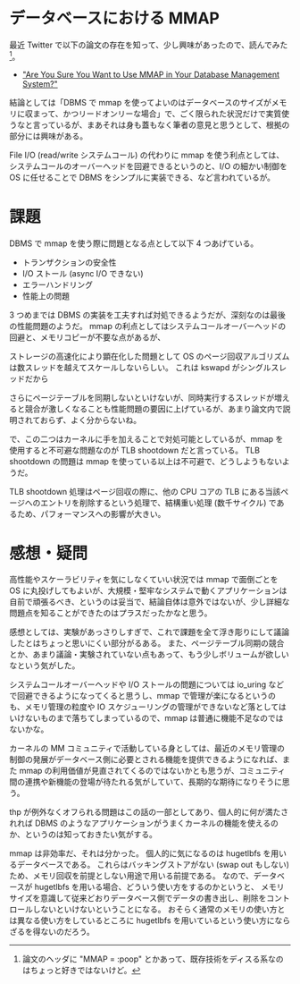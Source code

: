 # データベースにおける MMAP

最近 Twitter で以下の論文の存在を知って、少し興味があったので、読んでみた[^1]。

[^1]: 論文のヘッダに "MMAP = :poop" とかあって、既存技術をディスる系なのはちょっと好きではないけど。

- ["Are You Sure You Want to Use MMAP in Your Database Management System?"](https://cs.brown.edu/people/acrotty/pubs/p13-crotty.pdf)

結論としては「DBMS で mmap を使ってよいのはデータベースのサイズがメモリに収まって、かつリードオンリーな場合」で、ごく限られた状況だけで実質使うなと言っているが、まあそれは身も蓋もなく筆者の意見と思うとして、根拠の部分には興味がある。

File I/O (read/write システムコール) の代わりに mmap を使う利点としては、システムコールのオーバーヘッドを回避できるというのと、I/O の細かい制御を OS に任せることで DBMS をシンプルに実装できる、など言われているが。

# 課題

DBMS で mmap を使う際に問題となる点として以下 4 つあげている。

- トランザクションの安全性
- I/O ストール (async I/O できない)
- エラーハンドリング
- 性能上の問題

3 つめまでは DBMS の実装を工夫すれば対処できるようだが、深刻なのは最後の性能問題のようだ。
mmap の利点としてはシステムコールオーバーヘッドの回避と、メモリコピーが不要な点があるが、

ストレージの高速化により顕在化した問題として OS のページ回収アルゴリズムは数スレッドを越えてスケールしないらしい。
これは kswapd がシングルスレッドだから

さらにページテーブルを同期しないといけないが、同時実行するスレッドが増えると競合が激しくなることも性能問題の要因に上げているが、あまり論文内で説明されておらず、よく分からないね。

で、この二つはカーネルに手を加えることで対処可能としているが、mmap を使用すると不可避な問題なのが TLB shootdown だと言っている。
TLB shootdown の問題は mmap を使っている以上は不可避で、どうしようもないようだ。

TLB shootdown 処理はページ回収の際に、他の CPU コアの TLB にある当該ページへのエントリを削除するという処理で、結構重い処理 (数千サイクル) であるため、パフォーマンスへの影響が大きい。

# 感想・疑問

高性能やスケーラビリティを気にしなくていい状況では mmap で面倒ごとを OS に丸投げしてもよいが、大規模・堅牢なシステムで動くアプリケーションは自前で頑張るべき、というのは妥当で、結論自体は意外ではないが、少し詳細な問題点を知ることができたのはプラスだったかなと思う。

感想としては、実験があっさりしすぎで、これで課題を全て浮き彫りにして議論したとはちょっと思いにくい部分がるある。
また、ページテーブル同期の競合とか、あまり議論・実験されていない点もあって、もう少しボリュームが欲しいなという気がした。

システムコールオーバーヘッドや I/O ストールの問題については io_uring などで回避できるようになってくると思うし、mmap で管理が楽になるというのも、メモリ管理の粒度や IO スケジューリングの管理ができないなど落としてはいけないものまで落ちてしまっているので、mmap は普通に機能不足なのではないかな。

カーネルの MM コミュニティで活動している身としては、最近のメモリ管理の制御の発展がデータベース側に必要とされる機能を提供できるようになれば、また mmap の利用価値が見直されてくるのではないかとも思うが、コミュニティ間の連携や新機能の登場が待たれる気がしていて、長期的な期待になりそうに思う。

thp が例外なくオフられる問題はこの話の一部としてあり、個人的に何が満たされれば DBMS のようなアプリケーションがうまくカーネルの機能を使えるのか、というのは知っておきたい気がする。


mmap は非効率だ、それは分かった。
個人的に気になるのは hugetlbfs を用いるデータベースである。
これらはバッキングストアがない (swap out もしない) ため、メモリ回収を前提としない用途で用いる前提である。
なので、データベースが hugetlbfs を用いる場合、どういう使い方をするのかというと、
メモリサイズを意識して従来どおりデータベース側でデータの書き出し、削除をコントロールしないといけないということになる。
おそらく通常のメモリの使い方とは異なる使い方をしているところに hugetlbfs を用いているという使い方にならざるを得ないのだろう。
